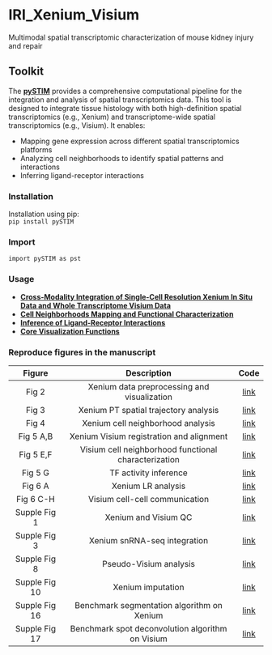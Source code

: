# IRI_Xenium_Visium

Multimodal spatial transcriptomic characterization of mouse kidney injury and repair

## Toolkit

The [**pySTIM**](https://pypi.org/project/pySTIM/) provides a comprehensive computational pipeline for the integration and analysis of spatial transcriptomics data. This tool is designed to integrate tissue histology with both high-definition spatial transcriptomics (e.g., Xenium) and transcriptome-wide spatial transcriptomics (e.g., Visium). It enables: 
- Mapping gene expression across different spatial transcriptomics platforms
- Analyzing cell neighborhoods to identify spatial patterns and interactions
- Inferring ligand-receptor interactions

### Installation

Installation using pip:\
`pip install pySTIM` 

### Import
`import pySTIM as pst`

### Usage
- **[Cross-Modality Integration of Single-Cell Resolution Xenium In Situ Data and Whole Transcriptome Visium Data](https://github.com/TheHumphreysLab/IRI_Xenium_Visium/blob/main/notebooks/Integration.ipynb)**
- **[Cell Neighborhoods Mapping and Functional Characterization](https://github.com/TheHumphreysLab/IRI_Xenium_Visium/blob/main/notebooks/CN_analysis.ipynb)**
- **[Inference of Ligand-Receptor Interactions](https://github.com/TheHumphreysLab/IRI_Xenium_Visium/blob/main/notebooks/LR_analysis.ipynb)**
- **[Core Visualization Functions](https://github.com/TheHumphreysLab/IRI_Xenium_Visium/blob/main/notebooks/Visualizations.ipynb)**

### Reproduce figures in the manuscript
|  Figure |Description   |  Code |
| :------------: | :------------: | :------------: |
|  Fig 2 | Xenium data preprocessing and visualization |  [link](https://github.com/TheHumphreysLab/IRI_Xenium_Visium/tree/main/Analysis/1_Xenium_cell_mapping) |
| Fig 3|Xenium PT spatial trajectory analysis| [link](https://github.com/TheHumphreysLab/IRI_Xenium_Visium/tree/main/Analysis/2_PT_trajectory) |
| Fig 4|Xenium cell neighborhood analysis| [link](https://github.com/TheHumphreysLab/IRI_Xenium_Visium/tree/main/Analysis/3_Xenium_cell_neighborhood) |
| Fig 5 A,B|Xenium Visium registration and alignment| [link](https://github.com/TheHumphreysLab/IRI_Xenium_Visium/tree/main/Analysis/4_Xenium_Visium_integration) |
| Fig 5 E,F|Visium cell neighborhood functional characterization| [link](https://github.com/TheHumphreysLab/IRI_Xenium_Visium/blob/main/Analysis/5_Functional_cell_neighborhood/Figure5E.ipynb) |
| Fig 5 G|TF activity inference| [link](https://github.com/TheHumphreysLab/IRI_Xenium_Visium/blob/main/Analysis/5_Functional_cell_neighborhood/DecoupleR.py) |
| Fig 6 A|Xenium LR analysis| [link](https://github.com/TheHumphreysLab/IRI_Xenium_Visium/blob/main/Analysis/6_Ligand_receptor/2_Xenium_LR.py) |
| Fig 6 C-H|Visium cell-cell communication| [link](https://github.com/TheHumphreysLab/IRI_Xenium_Visium/blob/main/Analysis/6_Ligand_receptor/Figure6C-H.ipynb) |
|Supple Fig 1|Xenium and Visium QC | [link](https://github.com/TheHumphreysLab/IRI_Xenium_Visium/blob/main/Analysis/1_Xenium_cell_mapping/S1.ipynb) |
|Supple Fig 3|Xenium snRNA-seq integration | [link](https://github.com/TheHumphreysLab/IRI_Xenium_Visium/blob/main/Analysis/1_Xenium_cell_mapping/1_Xenium_snRNA_integration.R) |
|Supple Fig 8|Pseudo-Visium analysis| [link](https://github.com/TheHumphreysLab/IRI_Xenium_Visium/blob/main/Analysis/4_Xenium_Visium_integration/Supplementary_Fig8.ipynb) |
|Supple Fig 10|Xenium imputation | [link](https://github.com/TheHumphreysLab/IRI_Xenium_Visium/blob/main/Analysis/6_Ligand_receptor/1_Xenium_imputation.py) |
|Supple Fig 16|Benchmark segmentation algorithm on Xenium| [link](https://github.com/TheHumphreysLab/IRI_Xenium_Visium/tree/main/Analysis/7_Benchmark/Segmentation) |
|Supple Fig 17|Benchmark spot deconvolution algorithm on Visium| [link](https://github.com/TheHumphreysLab/IRI_Xenium_Visium/tree/main/Analysis/7_Benchmark/Deconvolution) |

